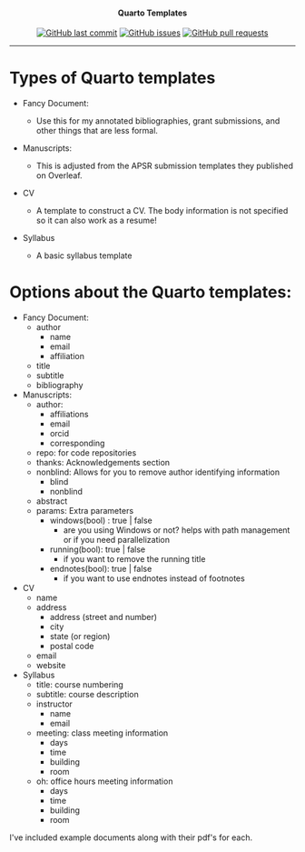 <h4 align="center">Quarto Templates</h4>
<p align="center">
    <a href="https://github.com/DamonCharlesRoberts/quarto_templates/commits/main">
    <img src="https://img.shields.io/github/last-commit/DamonCharlesRoberts/quarto_templates.svg?style=flat-square&logo=github&logoColor=white"
         alt="GitHub last commit"></a>
    <a href="https://github.com/DamonCharlesRoberts/quarto_templates/issues">
    <img src="https://img.shields.io/github/issues-raw/DamonCharlesRoberts/quarto_templates.svg?style=flat-square&logo=github&logoColor=white"
         alt="GitHub issues"></a>
    <a href="https://github.com/DamonCharlesRoberts/quarto_templates/pulls">
    <img src="https://img.shields.io/github/issues-pr-raw/DamonCharlesRoberts/quarto_templates.svg?style=flat-square&logo=github&logoColor=white"
         alt="GitHub pull requests"></a>
</p>

---

# Types of Quarto templates

- Fancy Document:

  - Use this for my annotated bibliographies, grant submissions, and other things that are less formal.
- Manuscripts:

  - This is adjusted from the APSR submission templates they published on Overleaf.
- CV

  - A template to construct a CV. The body information is not specified so it can also work as a resume!
- Syllabus

  - A basic syllabus template

# Options about the Quarto templates:

- Fancy Document:
  - author
    - name
    - email
    - affiliation
  - title
  - subtitle
  - bibliography
- Manuscripts:
  - author:
    - affiliations
    - email
    - orcid
    - corresponding
  - repo: for code repositories
  - thanks: Acknowledgements section
  - nonblind: Allows for you to remove author identifying information
    - blind
    - nonblind
  - abstract
  - params: Extra parameters
    - windows(bool) : true | false
      - are you using Windows or not? helps with path management or if you need parallelization
    - running(bool): true | false
      - if you want to remove the running title
    - endnotes(bool): true | false
      - if you want to use endnotes instead of footnotes
- CV
  - name
  - address
    - address (street and number)
    - city
    - state (or region)
    - postal code
  - email
  - website
- Syllabus
  - title: course numbering
  - subtitle: course description
  - instructor
    - name
    - email
  - meeting: class meeting information
    - days
    - time
    - building
    - room
  - oh: office hours meeting information
    - days
    - time
    - building
    - room

I've included example documents along with their pdf's for each.
